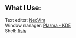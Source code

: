 ## What I Use:

Text editor: [NeoVim](https://github.com/neovim/neovim)\
Window manager: [Plasma - KDE](https://kde.org/plasma-desktop/)\
Shell: [fish](https://fishshell.com)\
